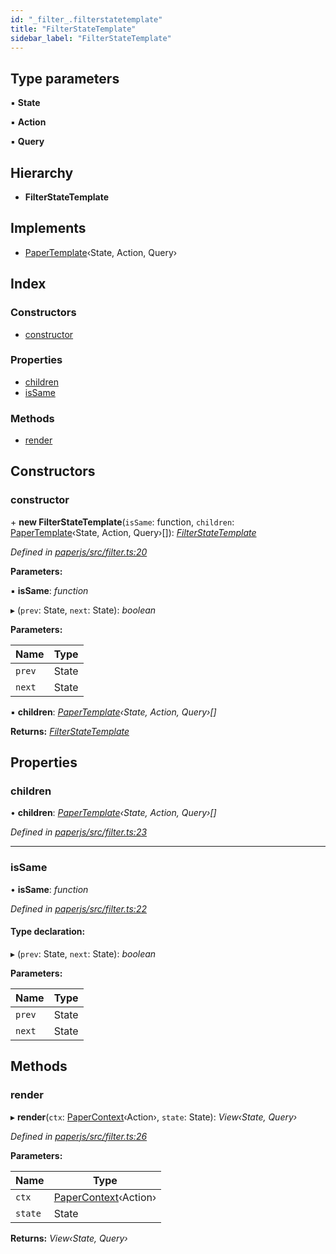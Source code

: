 ```yaml
---
id: "_filter_.filterstatetemplate"
title: "FilterStateTemplate"
sidebar_label: "FilterStateTemplate"
---
```


## Type parameters

▪ **State**

▪ **Action**

▪ **Query**

## Hierarchy

* **FilterStateTemplate**

## Implements

* [PaperTemplate](../interfaces/_template_.papertemplate.md)‹State, Action, Query›

## Index

### Constructors

* [constructor](_filter_.filterstatetemplate.md#constructor)

### Properties

* [children](_filter_.filterstatetemplate.md#children)
* [isSame](_filter_.filterstatetemplate.md#issame)

### Methods

* [render](_filter_.filterstatetemplate.md#render)

## Constructors

###  constructor

\+ **new FilterStateTemplate**(`isSame`: function, `children`: [PaperTemplate](../interfaces/_template_.papertemplate.md)‹State, Action, Query›[]): *[FilterStateTemplate](_filter_.filterstatetemplate.md)*

*Defined in [paperjs/src/filter.ts:20](https://github.com/fponticelli/tempo/blob/master/paperjs/src/filter.ts#L20)*

**Parameters:**

▪ **isSame**: *function*

▸ (`prev`: State, `next`: State): *boolean*

**Parameters:**

Name | Type |
------ | ------ |
`prev` | State |
`next` | State |

▪ **children**: *[PaperTemplate](../interfaces/_template_.papertemplate.md)‹State, Action, Query›[]*

**Returns:** *[FilterStateTemplate](_filter_.filterstatetemplate.md)*

## Properties

###  children

• **children**: *[PaperTemplate](../interfaces/_template_.papertemplate.md)‹State, Action, Query›[]*

*Defined in [paperjs/src/filter.ts:23](https://github.com/fponticelli/tempo/blob/master/paperjs/src/filter.ts#L23)*

___

###  isSame

• **isSame**: *function*

*Defined in [paperjs/src/filter.ts:22](https://github.com/fponticelli/tempo/blob/master/paperjs/src/filter.ts#L22)*

#### Type declaration:

▸ (`prev`: State, `next`: State): *boolean*

**Parameters:**

Name | Type |
------ | ------ |
`prev` | State |
`next` | State |

## Methods

###  render

▸ **render**(`ctx`: [PaperContext](_context_.papercontext.md)‹Action›, `state`: State): *View‹State, Query›*

*Defined in [paperjs/src/filter.ts:26](https://github.com/fponticelli/tempo/blob/master/paperjs/src/filter.ts#L26)*

**Parameters:**

Name | Type |
------ | ------ |
`ctx` | [PaperContext](_context_.papercontext.md)‹Action› |
`state` | State |

**Returns:** *View‹State, Query›*
